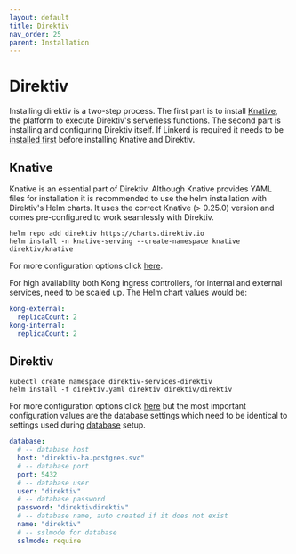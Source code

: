 ```yaml
---
layout: default
title: Direktiv
nav_order: 25
parent: Installation
---
```


# Direktiv

Installing direktiv is a two-step process. The first part is to install [Knative](https://knative.dev), the platform to execute Direktiv's serverless functions. The second part is installing and configuring Direktiv itself. If Linkerd is required it needs to be [installed first](linkerd.md) before installing Knative and Direktiv.

## Knative

Knative is an essential part of Direktiv. Although Knative provides YAML files for installation it is recommended to use the helm installation with Direktiv's Helm charts. It uses the correct Knative (> 0.25.0) version and comes pre-configured to work seamlessly with Direktiv.

```console
helm repo add direktiv https://charts.direktiv.io
helm install -n knative-serving --create-namespace knative direktiv/knative
```

For more configuration options click [here](https://github.com/direktiv/direktiv/tree/main/kubernetes/charts/knative).

For high availability both Kong ingress controllers, for internal and external services, need to be scaled up. The Helm chart values would be:

```yaml
kong-external:
  replicaCount: 2
kong-internal:
  replicaCount: 2
```

## Direktiv

```shell
kubectl create namespace direktiv-services-direktiv
helm install -f direktiv.yaml direktiv direktiv/direktiv
```

For more configuration options click [here](https://github.com/direktiv/direktiv/tree/main/kubernetes/charts/direktiv) but the most important configuration values are the database settings which need to be identical to settings used during [database](database) setup.

```yaml
database:
  # -- database host
  host: "direktiv-ha.postgres.svc"
  # -- database port
  port: 5432
  # -- database user
  user: "direktiv"
  # -- database password
  password: "direktivdirektiv"
  # -- database name, auto created if it does not exist
  name: "direktiv"
  # -- sslmode for database
  sslmode: require
```
